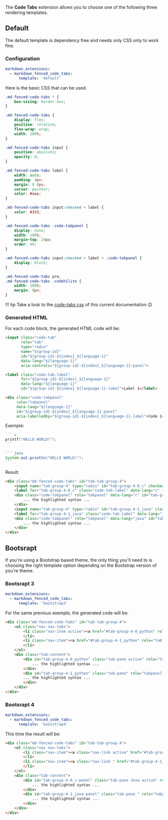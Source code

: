 The **Code Tabs** extension allows you to choose one of the following three rendering templates.

## Default

The default template is dependency free and needs only CSS only to work fine.

### Configuration

```yaml
markdown_extensions:
  - markdown_fenced_code_tabs:
      template: 'default'
```

Here is the basic CSS that can be used.

```css
.md-fenced-code-tabs * {
    box-sizing: border-box;
}

.md-fenced-code-tabs {
    display: flex;
    position: relative;
    flex-wrap: wrap;
    width: 100%;
}

.md-fenced-code-tabs input {
    position: absolute;
    opacity: 0;
}

.md-fenced-code-tabs label {
    width: auto;
    padding: 4px;
    margin: 0 8px;
    cursor: pointer;
    color: #aaa;
}

.md-fenced-code-tabs input:checked + label {
    color: #333;
}

.md-fenced-code-tabs .code-tabpanel {
    display: none;
    width: 100%;
    margin-top: 10px;
    order: 99;
}

.md-fenced-code-tabs input:checked + label + .code-tabpanel {
    display: block;
}

.md-fenced-code-tabs pre,
.md-fenced-code-tabs .codehilite {
    width: 100%;
    margin: 0px;
}
```

!!! tip
    Take a look to the [code-tabs css](assets/css/code-tabs.css) of this current documentation :wink:

### Generated HTML

For each code block, the generated HTML code will be:

```html
<input class="code-tab"
       role="tab"
       type="radio" 
       name="${group-id}" 
       id="${group-id}-${index}_${language-1}" 
       data-lang="${language-1}" 
       aria-controls="${group-id}-${index}_${language-1}-panel">

<label class="code-tab-label"
       for="${group-id}-${index}_${language-1}" 
       data-lang="${language-1}" 
       id="${group-id}-${index}_${language-1}-label">Label 1</label>

<div class="code-tabpanel" 
     role="tabpanel" 
     data-lang="${language-1}" 
     id="${group-id}-${index}_${language-1}-panel" 
     aria-labelledby="${group-id}-${index}_${language-1}-label">Code 1</div>
```

Exemple: 

```` markdown
``` c
printf("HELLO WORLD!");
```

``` java 
System.out.println("HELLO WORLD!");
```
````

Result:

``` HTML
<div class="md-fenced-code-tabs" id="tab-tab-group-4">
    <input name="tab-group-4" type="radio" id="tab-group-4-0_c" checked="checked" class="code-tab" data-lang="c" aria-controls="tab-group-4-0_c-panel" role="tab">
    <label for="tab-group-4-0_c" class="code-tab-label" data-lang="c" id="tab-group-4-0_c-label">C</label>
    <div class="code-tabpanel" role="tabpanel" data-lang="c" id="tab-group-4-0_c-panel" aria-labelledby="tab-group-4-0_c-label">
        ... the highlighted syntax ...
    </div>
    <input name="tab-group-4" type="radio" id="tab-group-4-1_java" class="code-tab" data-lang="java" aria-controls="tab-group-4-1_java-panel" role="tab">
    <label for="tab-group-4-1_java" class="code-tab-label" data-lang="java" id="tab-group-4-1_java-label">Java</label>
    <div class="code-tabpanel" role="tabpanel" data-lang="java" id="tab-group-4-1_java-panel" aria-labelledby="tab-group-4-1_java-label">
        ... the highlighted syntax ...
    </div>
</div>
```

## Bootsrapt

If you're using a Bootstrap based theme, the only thing you'll need to is choosing the right template option depending on the Bootstrap version of you're theme.

### Bootsrapt 3

```yaml
markdown_extensions:
  - markdown_fenced_code_tabs:
      template: 'bootstrap3'
```

For the same previous exemple, the generated code will be:

``` HTML
<div class="md-fenced-code-tabs" id="tab-tab-group-4">
    <ul class="nav nav-tabs">
        <li class="nav-item active"><a href="#tab-group-4-0_python" role="tab" data-toggle="tab" data-lang="python">Python 2</a>
        </li>
        <li class="nav-item"><a href="#tab-group-4-1_python" role="tab" data-toggle="tab" data-lang="python">Python 3</a>
        </li>
    </ul>
    <div class="tab-content">
        <div id="tab-group-4-0_python" class="tab-pane active" role="tabpanel">
            ... the highlighted syntax ...
        </div>
        <div id="tab-group-4-1_python" class="tab-pane" role="tabpanel">
        ... the highlighted syntax ...
        </div>
    </div>
</div>
```

### Bootsrapt 4

```yaml
markdown_extensions:
  - markdown_fenced_code_tabs:
      template: 'bootstrap4'
```

This time the result will be:

``` HTML
<div class="md-fenced-code-tabs" id="tab-tab-group-4">
    <ul class="nav nav-tabs">
        <li class="nav-item"><a class="nav-link active" href="#tab-group-4-0_c-panel" role="tab" id="tab-group-4-0_c-tab" data-toggle="tab" data-lang="c" aria-controls="tab-group-4-0_c-panel" aria-selected="true">C</a>
        </li>
        <li class="nav-item"><a class="nav-link " href="#tab-group-4-1_java-panel" role="tab" id="tab-group-4-1_java-tab" data-toggle="tab" data-lang="java" aria-controls="tab-group-4-1_java-panel" aria-selected="false">Java</a>
        </li>
    </ul>
    <div class="tab-content">
        <div id="tab-group-4-0_c-panel" class="tab-pane show active" role="tabpanel" aria-labelledby="tab-group-4-0_c-tab">
            ... the highlighted syntax ...
        </div>
        <div id="tab-group-4-1_java-panel" class="tab-pane " role="tabpanel" aria-labelledby="tab-group-4-1_java-tab">
            ... the highlighted syntax ...
        </div>
    </div>
</div>
```
